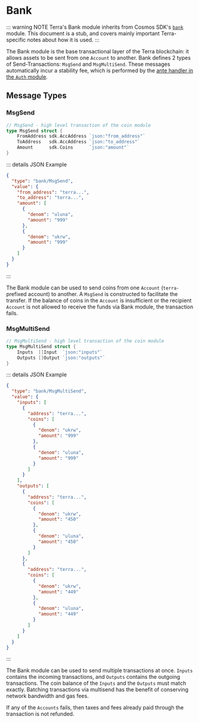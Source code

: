 # Bank

::: warning NOTE
Terra's Bank module inherits from Cosmos SDK's [`bank`](https://github.com/cosmos/cosmos-sdk/tree/v0.37.4/docs/spec/bank) module. This document is a stub, and covers mainly important Terra-specific notes about how it is used.
:::

The Bank module is the base transactional layer of the Terra blockchain: it allows assets to be sent from one `Account` to another. Bank defines 2 types of Send-Transactions: `MsgSend` and `MsgMultiSend`. These messages automatically incur a stability fee, which is performed by the [ante handler in the `Auth` module](spec-auth.md#stability-fee).

## Message Types

### MsgSend

```go
// MsgSend - high level transaction of the coin module
type MsgSend struct {
    FromAddress sdk.AccAddress `json:"from_address"`
    ToAddress   sdk.AccAddress `json:"to_address"`
    Amount      sdk.Coins      `json:"amount"`
}
```

::: details JSON Example

```json
{
  "type": "bank/MsgSend",
  "value": {
    "from_address": "terra...",
    "to_address": "terra...",
    "amount": [
      {
        "denom": "uluna",
        "amount": "999"
      },
      {
        "denom": "ukrw",
        "amount": "999"
      }
    ]
  }
}
```

:::

The Bank module can be used to send coins from one `Account` (`terra-` prefixed account) to another. A `MsgSend` is constructed to facilitate the transfer. If the balance of coins in the `Account` is insufficient or the recipient `Account` is not allowed to receive the funds via Bank module, the transaction fails.

### MsgMultiSend

```go
// MsgMultiSend - high level transaction of the coin module
type MsgMultiSend struct {
    Inputs  []Input  `json:"inputs"`
    Outputs []Output `json:"outputs"`
}
```

::: details JSON Example

```json
{
  "type": "bank/MsgMultiSend",
  "value": {
    "inputs": [
      {
        "address": "terra...",
        "coins": [
          {
            "denom": "ukrw",
            "amount": "999"
          },
          {
            "denom": "uluna",
            "amount": "999"
          }
        ]
      }
    ],
    "outputs": [
      {
        "address": "terra...",
        "coins": [
          {
            "denom": "ukrw",
            "amount": "450"
          },
          {
            "denom": "uluna",
            "amount": "450"
          }
        ]
      },
      {
        "address": "terra...",
        "coins": [
          {
            "denom": "ukrw",
            "amount": "449"
          },
          {
            "denom": "uluna",
            "amount": "449"
          }
        ]
      }
    ]
  }
}
```

:::

The Bank module can be used to send multiple transactions at once. `Inputs` contains the incoming transactions, and `Outputs` contains the outgoing transactions. The coin balance of the `Inputs` and the `Outputs` must match exactly. Batching transactions via multisend has the benefit of conserving network bandwidth and gas fees.

If any of the `Accounts` fails, then taxes and fees already paid through the transaction is not refunded.
